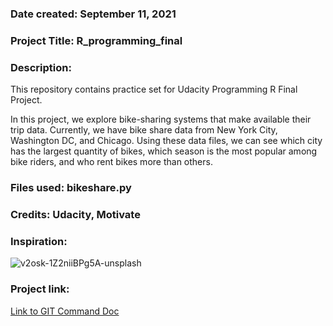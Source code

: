 ### Date created: September 11, 2021 

### Project Title: R_programming_final

### Description: 

This repository contains practice set for Udacity Programming R Final Project. 

In this project, we explore bike-sharing systems that make available their trip data. Currently, we have bike share data from New York City, Washington DC, and Chicago. Using these data files, we can see which city has the largest quantity of bikes, which season is the most popular among bike riders, and who rent bikes more than others. 

### Files used: bikeshare.py 

### Credits: Udacity, Motivate

### Inspiration: 

![v2osk-1Z2niiBPg5A-unsplash](https://user-images.githubusercontent.com/90213004/132956526-3018fb78-662f-472d-b541-5d191b718934.jpg)

### Project link: 
[Link to GIT Command Doc](https://docs.google.com/document/d/1PEYXOF467oTbyDIG5-SxxvDjRdikoeDPsG8IMrNYbfI/edit#)

